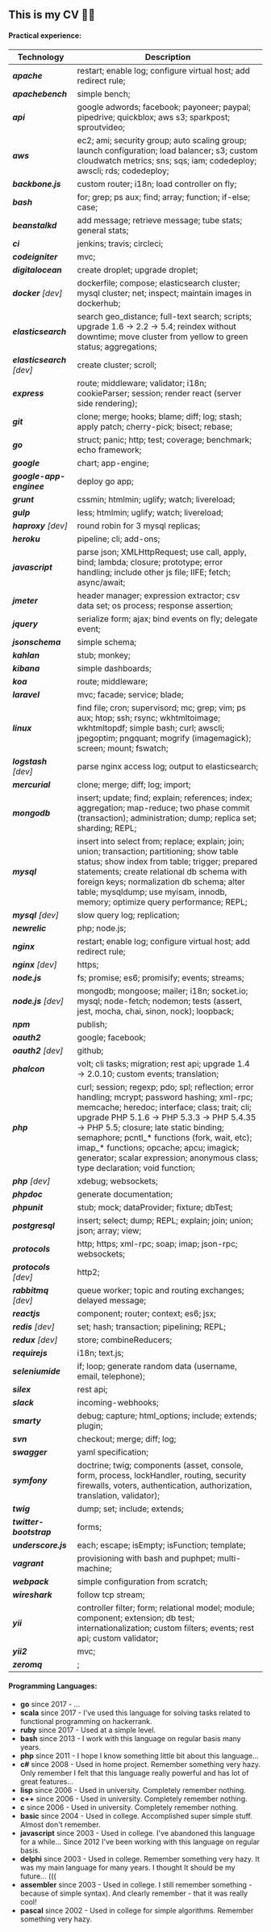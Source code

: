 This is my CV 🙈😬
-

#### Practical experience:

| Technology                  | Description                                                     |
|-----------------------------|-----------------------------------------------------------------|
| ***apache***                | restart; enable log; configure virtual host; add redirect rule; |
| ***apachebench***           | simple bench; |
| ***api***                   | google adwords; facebook; payoneer; paypal; pipedrive; quickblox; aws s3; sparkpost; sproutvideo; |
| ***aws***                   | ec2; ami; security group; auto scaling group; launch configuration; load balancer; s3; custom cloudwatch metrics; sns; sqs; iam; codedeploy; awscli; rds; codedeploy; |
| ***backbone.js***           | custom router; i18n; load controller on fly; |
| ***bash***                  | for; grep; ps aux; find; array; function; if-else; case; |
| ***beanstalkd***            | add message; retrieve message; tube stats; general stats; |
| ***ci***                    | jenkins; travis; circleci; |
| ***codeigniter***           | mvc; |
| ***digitalocean***          | create droplet; upgrade droplet; |
| ***docker*** *[dev]*        | dockerfile; compose; elasticsearch cluster; mysql cluster; net; inspect; maintain images in dockerhub; |
| ***elasticsearch***         | search geo_distance; full-text search; scripts; upgrade 1.6 → 2.2 → 5.4; reindex without downtime; move cluster from yellow to green status; aggregations; |
| ***elasticsearch*** *[dev]* | create cluster; scroll; |
| ***express***               | route; middleware; validator; i18n; cookieParser; session; render react (server side rendering); |
| ***git***                   | clone; merge; hooks; blame; diff; log; stash; apply patch; cherry-pick; bisect; rebase; |
| ***go***                    | struct; panic; http; test; coverage; benchmark; echo framework; |
| ***google***                | chart; app-engine; |
| ***google-app-enginee***    | deploy go app; |
| ***grunt***                 | cssmin; htmlmin; uglify; watch; livereload; |
| ***gulp***                  | less; htmlmin; uglify; watch; livereload; |
| ***haproxy*** *[dev]*       | round robin for 3 mysql replicas; |
| ***heroku***                | pipeline; cli; add-ons; |
| ***javascript***            | parse json; XMLHttpRequest; use call, apply, bind; lambda; closure; prototype; error handling; include other js file; IIFE; fetch; async/await; |
| ***jmeter***                | header manager; expression extractor; csv data set; os process; response assertion; |
| ***jquery***                | serialize form; ajax; bind events on fly; delegate event; |
| ***jsonschema***            | simple schema; |
| ***kahlan***                | stub; monkey; |
| ***kibana***                | simple dashboards; |
| ***koa***                   | route; middleware; |
| ***laravel***               | mvc; facade; service; blade; |
| ***linux***                 | find file; cron; supervisord; mc; grep; vim; ps aux; htop; ssh; rsync; wkhtmltoimage; wkhtmltopdf; simple bash; curl; awscli; jpegoptim; pngquant; mogrify (imagemagick); screen; mount; fswatch; |
| ***logstash*** *[dev]*      | parse nginx access log; output to elasticsearch; |
| ***mercurial***             | clone; merge; diff; log; import; |
| ***mongodb***               | insert; update; find; explain; references; index; aggregation; map-reduce; two phase commit (transaction); administration; dump; replica set; sharding; REPL; |
| ***mysql***                 | insert into select from; replace; explain; join; union; transaction; partitioning; show table status; show index from table; trigger; prepared statements; create relational db schema with foreign keys; normalization db schema; alter table; mysqldump; use myisam, innodb, memory; optimize query performance; REPL; |
| ***mysql*** *[dev]*         | slow query log; replication; |
| ***newrelic***              | php; node.js; |
| ***nginx***                 | restart; enable log; configure virtual host; add redirect rule; |
| ***nginx*** *[dev]*         | https; |
| ***node.js***               | fs; promise; es6; promisify; events; streams; |
| ***node.js*** *[dev]*       | mongodb; mongoose; mailer; i18n; socket.io; mysql; node-fetch; nodemon; tests (assert, jest, mocha, chai, sinon, nock); loopback; |
| ***npm***                   | publish; |
| ***oauth2***                | google; facebook; |
| ***oauth2*** *[dev]*        | github; |
| ***phalcon***               | volt; cli tasks; migration; rest api; upgrade 1.4 → 2.0.10; custom events; translation; |
| ***php***                   | curl; session; regexp; pdo; spl; reflection; error handling; mcrypt; password hashing; xml-rpc; memcache; heredoc; interface; class; trait; cli; upgrade PHP 5.1.6 → PHP 5.3.3 → PHP 5.4.35 → PHP 5.5; closure; late static binding; semaphore; pcntl_* functions (fork, wait, etc); imap_* functions; opcache; apcu; imagick; generator; scalar expression; anonymous class; type declaration; void function; |
| ***php*** *[dev]*           | xdebug; websockets; |
| ***phpdoc***                | generate documentation; |
| ***phpunit***               | stub; mock; dataProvider; fixture; dbTest; |
| ***postgresql***            | insert; select; dump; REPL; explain; join; union; json; array; view; |
| ***protocols***             | http; https; xml-rpc; soap; imap; json-rpc; websockets; |
| ***protocols*** *[dev]*     | http2; |
| ***rabbitmq*** *[dev]*      | queue worker; topic and routing exchanges; delayed message; |
| ***reactjs***               | component; router; context; es6; jsx; |
| ***redis*** *[dev]*         | set; hash; transaction; pipelining; REPL; |
| ***redux*** *[dev]*         | store; combineReducers; |
| ***requirejs***             | i18n; text.js; |
| ***seleniumide***           | if; loop; generate random data (username, email, telephone); |
| ***silex***                 | rest api; |
| ***slack***                 | incoming-webhooks; |
| ***smarty***                | debug; capture; html_options; include; extends; plugin; |
| ***svn***                   | checkout; merge; diff; log; |
| ***swagger***               | yaml specification; |
| ***symfony***               | doctrine; twig; components (asset, console, form, process, lockHandler, routing, security firewalls, voters, authentication, authorization, translation, validator); |
| ***twig***                  | dump; set; include; extends; |
| ***twitter-bootstrap***     | forms; |
| ***underscore.js***         | each; escape; isEmpty; isFunction; template; |
| ***vagrant***               | provisioning with bash and puphpet; multi-machine; |
| ***webpack***               | simple configuration from scratch; |
| ***wireshark***             | follow tcp stream; |
| ***yii***                   | controller filter; form; relational model; module; component; extension; db test; internationalization; custom filters; events; rest api; custom validator; |
| ***yii2***                  | mvc; |
| ***zeromq***                | ; |

#### Programming Languages:

* **go**         since 2017 - ...
* **scala**      since 2017 - I've used this language for solving tasks related to functional programming on hackerrank.
* **ruby**       since 2017 - Used at a simple level.
* **bash**       since 2013 - I work with this language on regular basis many years.
* **php**        since 2011 - I hope I know something little bit about this language...
* **c#**         since 2008 - Used in home project. Remember something very hazy. Only remember I felt that this language really powerful and has lot of great features...
* **lisp**       since 2006 - Used in university. Completely remember nothing.
* **c++**        since 2006 - Used in university. Completely remember nothing.
* **c**          since 2006 - Used in university. Completely remember nothing.
* **basic**      since 2004 - Used in college. Accomplished super simple stuff. Almost don't remember.
* **javascript** since 2003 - Used in college. I've abandoned this language for a while... Since 2012 I've been working with this language on regular basis.
* **delphi**     since 2003 - Used in college. Remember something very hazy. It was my main language for many years. I thought It should be my future... (((
* **assembler**  since 2003 - Used in college. I still remember something - because of simple syntax). And clearly remember - that it was really cool!
* **pascal**     since 2002 - Used in college for simple algorithms. Remember something very hazy.

